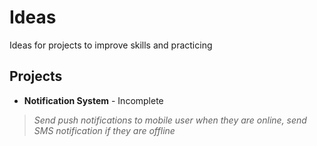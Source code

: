 # Ideas
Ideas for projects to improve skills and practicing


## Projects

- **Notification System** - Incomplete
> *Send push notifications to mobile user when they are online, send SMS notification if they are offline*
